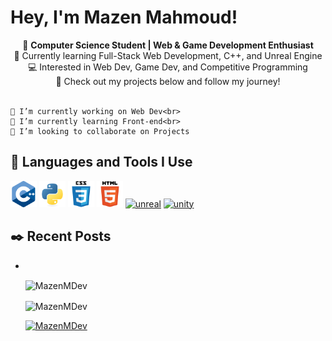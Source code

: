 <h1> Hey, I'm Mazen Mahmoud!</h1>
<p style="text-align: center;">
    🚀 <strong>Computer Science Student | Web & Game Development Enthusiast</strong><br>
    🌱 Currently learning Full-Stack Web Development, C++, and Unreal Engine<br>
    💻 Interested in Web Dev, Game Dev, and Competitive Programming<br>
    📌 Check out my projects below and follow my journey!<br><br>
    
    🔭 I’m currently working on Web Dev<br>
    🌱 I’m currently learning Front-end<br>
    👯 I’m looking to collaborate on Projects
  </p>
<h2>🚀 Languages and Tools I Use</h2>
<p><a target="_blank" href="https://raw.githubusercontent.com/devicons/devicon/master/icons/cplusplus/cplusplus-original.svg" style="display: inline-block;"><img src="https://raw.githubusercontent.com/devicons/devicon/master/icons/cplusplus/cplusplus-original.svg" alt="cplusplus" width="42" height="42" /></a>
<a target="_blank" href="https://raw.githubusercontent.com/devicons/devicon/master/icons/python/python-original.svg" style="display: inline-block;"><img src="https://raw.githubusercontent.com/devicons/devicon/master/icons/python/python-original.svg" alt="python" width="42" height="42" /></a>
<a target="_blank" href="https://raw.githubusercontent.com/devicons/devicon/master/icons/css3/css3-original-wordmark.svg" style="display: inline-block;"><img src="https://raw.githubusercontent.com/devicons/devicon/master/icons/css3/css3-original-wordmark.svg" alt="css3" width="42" height="42" /></a>
<a target="_blank" href="https://raw.githubusercontent.com/devicons/devicon/master/icons/html5/html5-original-wordmark.svg" style="display: inline-block;"><img src="https://raw.githubusercontent.com/devicons/devicon/master/icons/html5/html5-original-wordmark.svg" alt="html5" width="42" height="42" /></a>
<a target="_blank" href="https://raw.githubusercontent.com/kenangundogan/fontisto/036b7eca71aab1bef8e6a0518f7329f13ed62f6b/icons/svg/brand/unreal-engine.svg" style="display: inline-block;"><img src="https://raw.githubusercontent.com/kenangundogan/fontisto/036b7eca71aab1bef8e6a0518f7329f13ed62f6b/icons/svg/brand/unreal-engine.svg" alt="unreal" width="42" height="42" /></a>
<a target="_blank" href="https://www.vectorlogo.zone/logos/unity3d/unity3d-icon.svg" style="display: inline-block;"><img src="https://www.vectorlogo.zone/logos/unity3d/unity3d-icon.svg" alt="unity" width="42" height="42" /></a></p>
<h2>✒️ Recent Posts</h2>
<ul>
<li><a target="_blank" href=""></a></li>
<p><img align="center" src="https://github-readme-stats.vercel.app/api?username=MazenMDev&show_icons=true&locale=en" alt="MazenMDev" /></p>
<p><img align="center" src="https://github-readme-streak-stats.herokuapp.com/?user=MazenMDev&" alt="MazenMDev" /></p>
<p><a href="https://github.com/ryo-ma/github-profile-trophy"><img src="https://github-profile-trophy.vercel.app/?username=MazenMDev" alt="MazenMDev" /></a></p>
